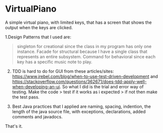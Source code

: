 # VirtualPiano
A simple virtual piano, with limited keys, that has a screen that shows the output when the keys are clicked.

1.Design Patterns that I used are:
   >singleton for creational since the class in my program has only one instance.
   >Facade for structural because I have a single class that represents an entire subsystem.
   >Command for behavioral since each key has a specific music note to play.
 
2. TDD is hard to do for GUI from these articles/sites: https://www.jrebel.com/blog/when-to-use-test-driven-development and https://stackoverflow.com/questions/362671/does-tdd-apply-well-when-developing-an-ui. 
    So what I did is the trial and error way of testing. Make the code > test if it works as i expected > if not then make the test pass.
    
3. Best Java practices that I applied are naming, spacing, indention, the length of the java source file, with exceptions, declarations, added comments and javadocs.

That's it.
